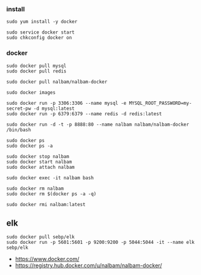 ### install 
```
sudo yum install -y docker

sudo service docker start
sudo chkconfig docker on
```

### docker 
```
sudo docker pull mysql
sudo docker pull redis

sudo docker pull nalbam/nalbam-docker

sudo docker images

sudo docker run -p 3306:3306 --name mysql -e MYSQL_ROOT_PASSWORD=my-secret-pw -d mysql:latest
sudo docker run -p 6379:6379 --name redis -d redis:latest

sudo docker run -d -t -p 8888:80 --name nalbam nalbam/nalbam-docker /bin/bash

sudo docker ps
sudo docker ps -a

sudo docker stop nalbam
sudo docker start nalbam
sudo docker attach nalbam

sudo docker exec -it nalbam bash

sudo docker rm nalbam
sudo docker rm $(docker ps -a -q)

sudo docker rmi nalbam:latest
```

## elk
```
sudo docker pull sebp/elk
sudo docker run -p 5601:5601 -p 9200:9200 -p 5044:5044 -it --name elk sebp/elk
```

 * https://www.docker.com/
 * https://registry.hub.docker.com/u/nalbam/nalbam-docker/
